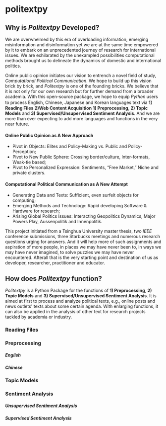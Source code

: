 # politextpy

## Why is *Politextpy* Developed?

We are overwhelmed by this era of overloading information, emerging misinformation and disinformation yet we are at the same time empowered by it to embark on an unprecedented journey of research for international issues. We are exhilarated by the unexampled possibilities computational methods brought us to delineate the dynamics of domestic and international politics. 

Online public opinion initiates our vision to entrench a novel field of study, *Computational Political Communication*. We hope to build up this vision brick by brick, and *Politextpy* is one of the founding bricks. We believe that it is not only for our own research but for further demand from a broader academia. With this open-source package, we hope to equip *Python* users to process English, Chinese, Japanese and Korean languages text via **1）Reading Files** **2)Web Content Acquisition** **1) Preprocessing**, **2) Topic Models** and **3) Supervised/Unsupervised Sentiment Analysis**. And we are more than ever expecting to add more languages and functions in the very near future.

#### Online Public Opinion as A New Approach

+ Pivot in Objects: Elites and Policy-Making vs. Public and Policy-Perception; 
+ Pivot to New Public Sphere: Crossing border/culture, Inter-formats, Weak-tie based;
+ Pivot to Personalized Expression: Sentiments, “Free Market,” Niche and private clusters.

#### Computational Political Communication as A New Attempt

+ Generating Data and Texts: Sufficient, even surfeit objects for computing;
+ Emerging Methods and Technology: Rapid developing Software & Hardware for research;
+ Arising Global Politics Issues: Interacting Geopolitics Dynamics, Major Powers Play, Aussenpolitik and Innenpolitik.


This project initiated from a Tsinghua University master thesis, two *IEEE* conference submissions, three Starbucks meetings and numerous research questions urging for answers. And it will help more of such assignments and aspiration of more people, in places we may have never been to, in ways we may have never imagined, to solve puzzles we may have never encountered. Afterall that is the very starting point and destination of us as developer, researcher, practitioner and educator.

## How does *Politextpy* function?

*Politextpy* is a Python Package for the functions of **1) Preprocessing**, **2) Topic Models** and **3) Supervised/Unsupervised Sentiment Analysis**. It is aimed at first to process and analyze political texts, e.g., online posts and news outlets' texts about some certain agenda. With enlarging functions, it can also be applied in the analysis of other text for research projects tackled by academia or industry.

### Reading Files

### Preprocessing

##### English

##### Chinese

### Topic Models

### Sentiment Analysis

##### Unsupervised Sentiment Analysis

##### Supervised Sentiment Analysis
